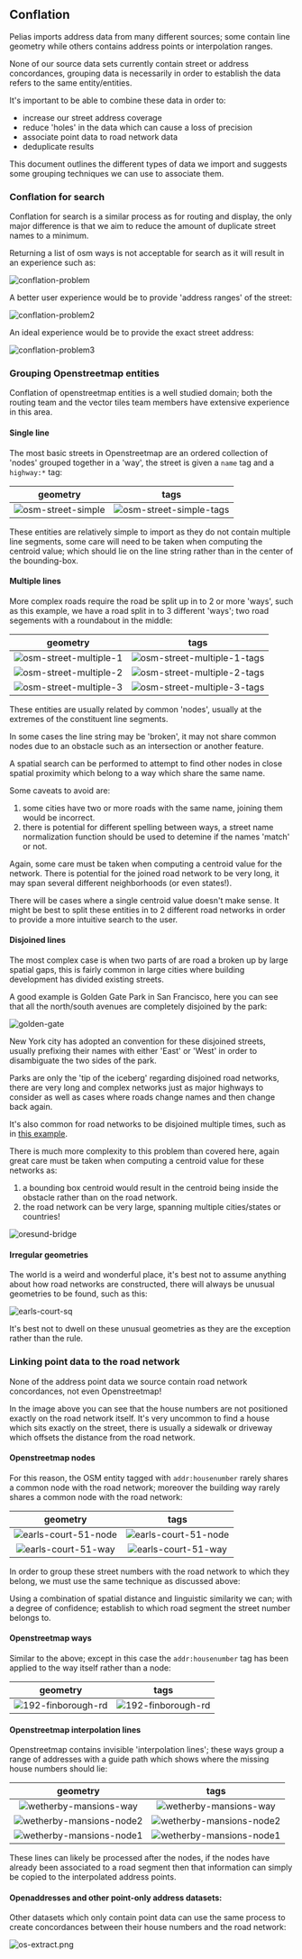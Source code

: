 ## Conflation

Pelias imports address data from many different sources; some contain line geometry while others contains address points or interpolation ranges.

None of our source data sets currently contain street or address concordances, grouping data is necessarily in order to establish the data refers to the same entity/entities.

It's important to be able to combine these data in order to:

- increase our street address coverage
- reduce 'holes' in the data which can cause a loss of precision
- associate point data to road network data
- deduplicate results

This document outlines the different types of data we import and suggests some grouping techniques we can use to associate them.

### Conflation for search

Conflation for search is a similar process as for routing and display, the only major difference is that we aim to reduce the amount of duplicate street names to a minimum.

Returning a list of osm ways is not acceptable for search as it will result in an experience such as:

![conflation-problem](/img/interpolation/search-conflation-problem.png)

A better user experience would be to provide 'address ranges' of the street:

![conflation-problem2](/img/interpolation/search-conflation-problem2.png)

An ideal experience would be to provide the exact street address:

![conflation-problem3](/img/interpolation/search-conflation-problem3.png)

### Grouping Openstreetmap entities

Conflation of openstreetmap entities is a well studied domain; both the routing team and the vector tiles team members have extensive experience in this area.

#### Single line

The most basic streets in Openstreetmap are an ordered collection of 'nodes' grouped together in a 'way', the street is given a `name` tag and a `highway:*` tag:

| geometry | tags |
|:-:|:-:|
| ![osm-street-simple](/img/interpolation/osm-street-simple.png) | ![osm-street-simple-tags](/img/interpolation/osm-street-simple-tags.png) |

These entities are relatively simple to import as they do not contain multiple line segments, some care will need to be taken when computing the centroid value; which should lie on the line string rather than in the center of the bounding-box.

#### Multiple lines

More complex roads require the road be split up in to 2 or more 'ways', such as this example, we have a road split in to 3 different 'ways'; two road segements with a roundabout in the middle:

| geometry | tags |
|:-:|:-:|
|![osm-street-multiple-1](/img/interpolation/osm-street-multiple-1.png) | ![osm-street-multiple-1-tags](/img/interpolation/osm-street-multiple-1-tags.png) |
|![osm-street-multiple-2](/img/interpolation/osm-street-multiple-2.png) | ![osm-street-multiple-2-tags](/img/interpolation/osm-street-multiple-2-tags.png) |
|![osm-street-multiple-3](/img/interpolation/osm-street-multiple-3.png) | ![osm-street-multiple-3-tags](/img/interpolation/osm-street-multiple-3-tags.png) |

These entities are usually related by common 'nodes', usually at the extremes of the constituent line segments.

In some cases the line string may be 'broken', it may not share common nodes due to an obstacle such as an intersection or another feature.

A spatial search can be performed to attempt to find other nodes in close spatial proximity which belong to a way which share the same name.

Some caveats to avoid are:

1. some cities have two or more roads with the same name, joining them would be incorrect.
2. there is potential for different spelling between ways, a street name normalization function should be used to detemine if the names 'match' or not.

Again, some care must be taken when computing a centroid value for the network. There is potential for the joined road network to be very long, it may span several different neighborhoods (or even states!).

There will be cases where a single centroid value doesn't make sense. It might be best to split these entities in to 2 different road networks in order to provide a more intuitive search to the user.

#### Disjoined lines

The most complex case is when two parts of are road a broken up by large spatial gaps, this is fairly common in large cities where building development has divided existing streets.

A good example is Golden Gate Park in San Francisco, here you can see that all the north/south avenues are completely disjoined by the park:

![golden-gate](/img/interpolation/golden-gate-park.png)

New York city has adopted an convention for these disjoined streets, usually prefixing their names with either 'East' or 'West' in order to disambiguate the two sides of the park.

Parks are only the 'tip of the iceberg' regarding disjoined road networks, there are very long and complex networks just as major highways to consider as well as cases where roads change names and then change back again.

It's also common for road networks to be disjoined multiple times, such as in [this example](https://gist.github.com/missinglink/564835c5465bf83dac9056d77da9c529).

There is much more complexity to this problem than covered here, again great care must be taken when computing a centroid value for these networks as:

1. a bounding box centroid would result in the centroid being inside the obstacle rather than on the road network.
2. the road network can be very large, spanning multiple cities/states or countries!

![oresund-bridge](/img/interpolation/oresund-bridge.png)

#### Irregular geometries

The world is a weird and wonderful place, it's best not to assume anything about how road networks are constructed, there will always be unusual geometries to be found, such as this:

![earls-court-sq](/img/interpolation/earls-court-square.png)

It's best not to dwell on these unusual geometries as they are the exception rather than the rule.

### Linking point data to the road network

None of the address point data we source contain road network concordances, not even Openstreetmap!

In the image above you can see that the house numbers are not positioned exactly on the road network itself. It's very uncommon to find a house which sits exactly on the street, there is usually a sidewalk or driveway which offsets the distance from the road network.

#### Openstreetmap nodes

For this reason, the OSM entity tagged with `addr:housenumber` rarely shares a common node with the road network; moreover the building way rarely shares a common node with the road network:

| geometry | tags |
|:-:|:-:|
|![earls-court-51-node](/img/interpolation/earls-court-51-node.png) | ![earls-court-51-node](/img/interpolation/earls-court-51-node-tags.png) |
|![earls-court-51-way](/img/interpolation/earls-court-51-way.png) | ![earls-court-51-way](/img/interpolation/earls-court-51-way-tags.png) |

In order to group these street numbers with the road network to which they belong, we must use the same technique as discussed above:

Using a combination of spatial distance and linguistic similarity we can; with a degree of confidence; establish to which road segment the street number belongs to.

#### Openstreetmap ways

Similar to the above; except in this case the `addr:housenumber` tag has been applied to the way itself rather than a node:

| geometry | tags |
|:-:|:-:|
|![192-finborough-rd](/img/interpolation/192-finborough-rd.png) | ![192-finborough-rd](/img/interpolation/192-finborough-rd-tags.png) |

#### Openstreetmap interpolation lines

Openstreetmap contains invisible 'interpolation lines'; these ways group a range of addresses with a guide path which shows where the missing house numbers should lie:

| geometry | tags |
|:-:|:-:|
|![wetherby-mansions-way](/img/interpolation/wetherby-mansions-way.png) | ![wetherby-mansions-way](/img/interpolation/wetherby-mansions-way-tags.png) |
|![wetherby-mansions-node2](/img/interpolation/wetherby-mansions-node2.png) | ![wetherby-mansions-node2](/img/interpolation/wetherby-mansions-node2-tags.png) |
|![wetherby-mansions-node1](/img/interpolation/wetherby-mansions-node1.png) | ![wetherby-mansions-node1](/img/interpolation/wetherby-mansions-node1-tags.png) |

These lines can likely be processed after the nodes, if the nodes have already been associated to a road segment then that information can simply be copied to the interpolated address points.

#### Openaddresses and other point-only address datasets:

Other datasets which only contain point data can use the same process to create concordances between their house numbers and the road network:

![os-extract.png](/img/interpolation/oa-extract.png)
